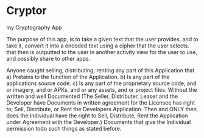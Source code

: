 # Cryptor
my Cryptography App

The purpose of this app, is to take a given text that the user provides. and to take it, convert it into a encoded text using a cipher that the user selects. that then is outputted to the user in another activity view for the user to use, and possibly share to other apps.

Anyone caught selling, distributing, renting any part of this Application that a) Pretains to the function of the Application. b) Is any part of the applications source code. c) Is any part of the proprietary source code, and or imagery, and or APKs, and or any assets, and or project files. Without the written and well Documented (The Seller, Distributer, Leaser and the Developer have Documents in written agreement for the Licensee has right to; Sell, Distribute, or Rent the Developers Application. Then and ONLY then does the Individual have the right to Sell, Distribute, Rent the Application under Agreement with the Developer.) Documents that give the Individual permission todo such things as stated before.
